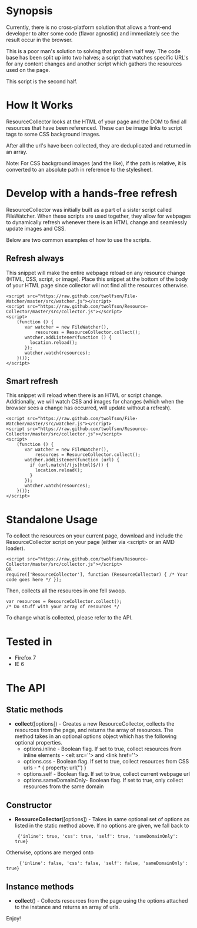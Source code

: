 Synopsis
========
Currently, there is no cross-platform solution that allows a front-end developer to alter some code (flavor agnostic) and immediately see the result occur in the browser.

This is a poor man's solution to solving that problem half way. The code base has been split up into two halves; a script that watches specific URL's for any content changes and another script which gathers the resources used on the page.

This script is the second half.

How It Works
============
ResourceCollector looks at the HTML of your page and the DOM to find all resources that have been referenced. These can be image links to script tags to some CSS background images.

After all the url's have been collected, they are deduplicated and returned in an array.

Note: For CSS background images (and the like), if the path is relative, it is converted to an absolute path in reference to the stylesheet.

Develop with a hands-free refresh
=================================
ResourceCollector was initially built as a part of a sister script called FileWatcher. When these scripts are used together, they allow for webpages to dynamically refresh whenever there is an HTML change and seamlessly update images and CSS.

Below are two common examples of how to use the scripts.

Refresh always
--------------
This snippet will make the entire webpage reload on any resource change (HTML, CSS, script, or image). Place this snippet at the bottom of the body of your HTML page since collector will not find all the resources otherwise.

    <script src="https://raw.github.com/twolfson/File-Watcher/master/src/watcher.js"></script>
    <script src="https://raw.github.com/twolfson/Resource-Collector/master/src/collector.js"></script>
    <script>
        (function () {
           var watcher = new FileWatcher(),
               resources = ResourceCollector.collect();
           watcher.addListener(function () {
             location.reload();
           });
           watcher.watch(resources);
        }());
    </script>

Smart refresh
-------------
This snippet will reload when there is an HTML or script change. Additionally, we will watch CSS and images for changes (which when the browser sees a change has occurred, will update without a refresh).

    <script src="https://raw.github.com/twolfson/File-Watcher/master/src/watcher.js"></script>
    <script src="https://raw.github.com/twolfson/Resource-Collector/master/src/collector.js"></script>
    <script>
        (function () {
           var watcher = new FileWatcher(),
               resources = ResourceCollector.collect();
           watcher.addListener(function (url) {
             if (url.match(/(js|html)$/)) {
               location.reload();
             }
           });
           watcher.watch(resources);
        }());
    </script>

Standalone Usage
========
To collect the resources on your current page, download and include the ResourceCollector script on your page (either via &lt;script&gt; or an AMD loader).

    <script src="https://raw.github.com/twolfson/Resource-Collector/master/src/collector.js"></script>
    OR
    require(['ResourceCollector'], function (ResourceCollector) { /* Your code goes here */ });

Then, collects all the resources in one fell swoop.

    var resources = ResourceCollector.collect();
    /* Do stuff with your array of resources */

To change what is collected, please refer to the API.

Tested in
=========
 - Firefox 7
 - IE 6

The API
=========

Static methods
--------------
 - **collect**([options]) - Creates a new ResourceCollector, collects the resources from the page, and returns the array of resources. The method takes in an optional options object which has the following optional properties.
    - options.inline - Boolean flag. If set to true, collect resources from inline elements - &lt;elt src=''&gt; and &lt;link href=''&gt;
    - options.css - Boolean flag. If set to true, collect resources from CSS urls - * { property: url('') }
    - options.self - Boolean flag. If set to true, collect current webpage url
    - options.sameDomainOnly- Boolean flag. If set to true, only collect resources from the same domain

Constructor
----------------
 - **ResourceCollector**([options]) - Takes in same optional set of options as listed in the static method above. If no options are given, we fall back to

        {'inline': true, 'css': true, 'self': true, 'sameDomainOnly': true}

 Otherwise, options are merged onto

         {'inline': false, 'css': false, 'self': false, 'sameDomainOnly': true}

Instance methods
----------------
 - **collect**() - Collects resources from the page using the options attached to the instance and returns an array of urls.

Enjoy!